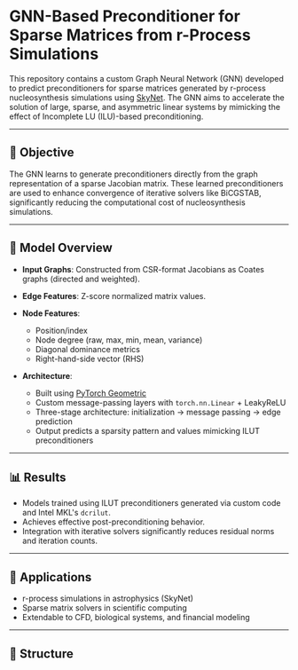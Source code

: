 # GNN-Based Preconditioner for Sparse Matrices from r-Process Simulations

This repository contains a custom Graph Neural Network (GNN) developed to predict preconditioners for sparse matrices generated by r-process nucleosynthesis simulations using [SkyNet](https://bitbucket.org/jlippuner/skynet/). The GNN aims to accelerate the solution of large, sparse, and asymmetric linear systems by mimicking the effect of Incomplete LU (ILU)-based preconditioning.

---

## 🚀 Objective

The GNN learns to generate preconditioners directly from the graph representation of a sparse Jacobian matrix. These learned preconditioners are used to enhance convergence of iterative solvers like BiCGSTAB, significantly reducing the computational cost of nucleosynthesis simulations.

---

## 🧠 Model Overview

- **Input Graphs**: Constructed from CSR-format Jacobians as Coates graphs (directed and weighted).
- **Edge Features**: Z-score normalized matrix values.
- **Node Features**:
  - Position/index
  - Node degree (raw, max, min, mean, variance)
  - Diagonal dominance metrics
  - Right-hand-side vector (RHS)

- **Architecture**:
  - Built using [PyTorch Geometric](https://pytorch-geometric.readthedocs.io/)
  - Custom message-passing layers with `torch.nn.Linear` + LeakyReLU
  - Three-stage architecture: initialization → message passing → edge prediction
  - Output predicts a sparsity pattern and values mimicking ILUT preconditioners

---

## 📊 Results

- Models trained using ILUT preconditioners generated via custom code and Intel MKL's `dcrilut`.
- Achieves effective post-preconditioning behavior.
- Integration with iterative solvers significantly reduces residual norms and iteration counts.

---

## 🔧 Applications

- r-process simulations in astrophysics (SkyNet)
- Sparse matrix solvers in scientific computing
- Extendable to CFD, biological systems, and financial modeling

---

## 📂 Structure

